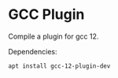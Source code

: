 # GCC Plugin

Compile a plugin for gcc 12. 

Dependencies:

```bash
apt install gcc-12-plugin-dev
```
